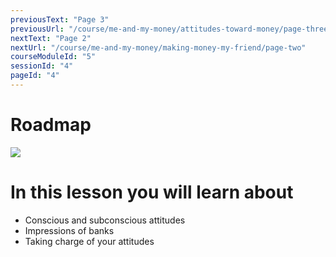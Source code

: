 ```yaml
---
previousText: "Page 3"
previousUrl: "/course/me-and-my-money/attitudes-toward-money/page-three"
nextText: "Page 2"
nextUrl: "/course/me-and-my-money/making-money-my-friend/page-two"
courseModuleId: "5"
sessionId: "4"
pageId: "4"
---
```



# Roadmap

<img src="/assets/img/roadmap.png" />

# In this lesson you will learn about

- Conscious and subconscious attitudes
- Impressions of banks
- Taking charge of your attitudes